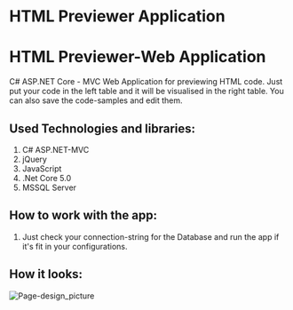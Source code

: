# HTML Previewer Application
<h1>HTML Previewer-Web Application</h1>
<p1>C# ASP.NET Core - MVC Web Application for previewing HTML code. Just put your code in the left table and it will be visualised in the right table. You can also save the code-samples and edit them.</p1>

## Used Technologies and libraries:

1. C# ASP.NET-MVC
1. jQuery
2. JavaScript
3. .Net Core 5.0
4. MSSQL Server

## How to work with the app:

1. Just check your connection-string for the Database and run the app if it's fit in your configurations.

## How it looks:
![Page-design_picture](https://user-images.githubusercontent.com/58393766/137407089-ef11a192-5c41-4e8a-a406-45f64a1372ca.png)
